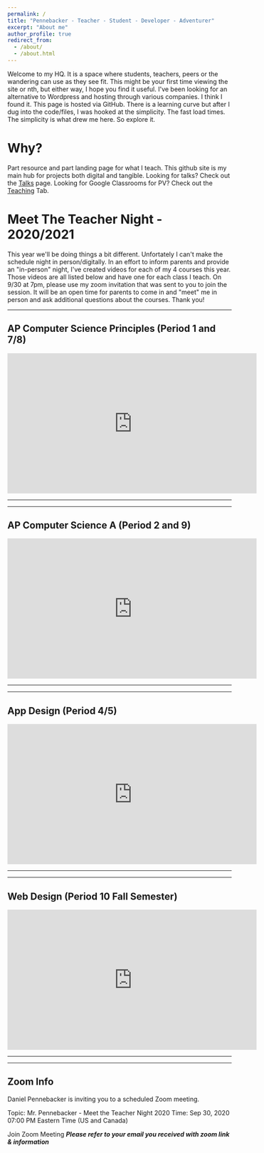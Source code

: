 ```yaml
---
permalink: /
title: "Pennebacker - Teacher - Student - Developer - Adventurer"
excerpt: "About me"
author_profile: true
redirect_from: 
  - /about/
  - /about.html
---
```


Welcome to my HQ. It is a space where students, teachers, peers or the wandering can use as they see fit. This might be your first time viewing the site or nth, but either way, I hope you find it useful. I've been looking for an alternative to Wordpress and hosting through various companies. I think I found it. This page is hosted via GitHub. There is a learning curve but after I dug into the code/files, I was hooked at the simplicity. The fast load times. The simplicity is what drew me here. So explore it. 



Why?
======
Part resource and part landing page for what I teach. This github site is my main hub for projects both digital and tangible. 
Looking for talks? Check out the <a href="https://dpennebacker.github.io/talks/">Talks</a> page. Looking for Google Classrooms for PV? Check out the <a href="https://dpennebacker.github.io/teaching/">Teaching</a> Tab. 

Meet The Teacher Night - 2020/2021
======

This year we'll be doing things a bit different. Unfortately I can't make the schedule night in person/digitally. In an effort to inform parents and provide an "in-person" night, I've created videos for each of my 4 courses this year. Those videos are all listed below and have one for each class I teach. On 9/30 at 7pm, please use my zoom invitation that was sent to you to join the session. It will be an open time for parents to come in and "meet" me in person and ask additional questions about the courses. Thank you!
<hr/>

<h2>AP Computer Science Principles (Period 1 and 7/8)</h2>
<iframe width="560" height="315" src="https://www.youtube.com/embed/LplSIPi4G3Q" frameborder="0" allow="accelerometer; autoplay; clipboard-write; encrypted-media; gyroscope; picture-in-picture" allowfullscreen></iframe>
<hr/>
<hr/>

<h2>AP Computer Science A (Period 2 and 9)</h2>
<iframe width="560" height="315" src="https://www.youtube.com/embed/I0pj4zUCuDs" frameborder="0" allow="accelerometer; autoplay; clipboard-write; encrypted-media; gyroscope; picture-in-picture" allowfullscreen></iframe><hr/>
<hr/>

<h2>App Design (Period 4/5)</h2>
<iframe width="560" height="315" src="https://www.youtube.com/embed/zwkhGfYCjMA" frameborder="0" allow="accelerometer; autoplay; clipboard-write; encrypted-media; gyroscope; picture-in-picture" allowfullscreen></iframe>
<hr/>
<hr/>

<h2>Web Design (Period 10 Fall Semester)</h2>
<iframe width="560" height="315" src="https://www.youtube.com/embed/sqS65R7kTIA" frameborder="0" allow="accelerometer; autoplay; clipboard-write; encrypted-media; gyroscope; picture-in-picture" allowfullscreen></iframe><hr/>
<hr/>

<h2>Zoom Info</h2>

Daniel Pennebacker is inviting you to a scheduled Zoom meeting.

Topic: Mr. Pennebacker - Meet the Teacher Night 2020
Time: Sep 30, 2020 07:00 PM Eastern Time (US and Canada)

Join Zoom Meeting
***Please refer to your email you received with zoom link & information***
